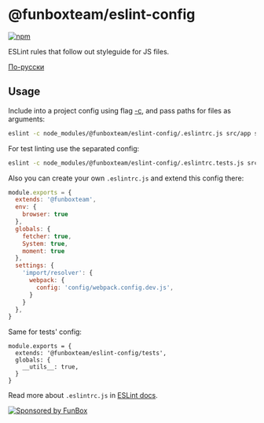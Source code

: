 # @funboxteam/eslint-config

[![npm](https://img.shields.io/npm/v/@funboxteam/eslint-config.svg)](https://www.npmjs.com/package/@funboxteam/eslint-config)

ESLint rules that follow out styleguide for JS files.

[По-русски](./README.ru.md)

## Usage

Include into a project config using flag [-c](http://eslint.org/docs/user-guide/command-line-interface#-c---config),
and pass paths for files as arguments:

```sh
eslint -c node_modules/@funboxteam/eslint-config/.eslintrc.js src/app src/sandbox
```

For test linting use the separated config:

```sh 
eslint -c node_modules/@funboxteam/eslint-config/.eslintrc.tests.js src/tests
```

Also you can create your own `.eslintrc.js` and extend this config there: 

```js
module.exports = {
  extends: '@funboxteam',
  env: {
    browser: true
  },
  globals: {
    fetcher: true,
    System: true,
    moment: true
  },
  settings: {
    'import/resolver': {
      webpack: {
        config: 'config/webpack.config.dev.js',
      }
    }
  },
}
```

Same for tests' config:

```
module.exports = {
  extends: '@funboxteam/eslint-config/tests',
  globals: {
    __utils__: true,
  }
}
``` 

Read more about `.eslintrc.js` in [ESLint docs](https://eslint.org/docs/user-guide/configuring).

[![Sponsored by FunBox](https://funbox.ru/badges/sponsored_by_funbox_centered.svg)](https://funbox.ru)
